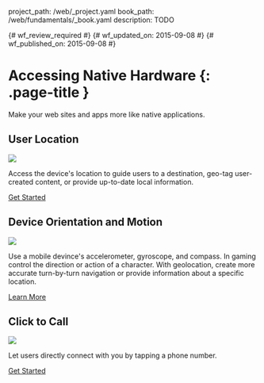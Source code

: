 project_path: /web/_project.yaml
book_path: /web/fundamentals/_book.yaml
description: TODO

{# wf_review_required #}
{# wf_updated_on: 2015-09-08 #}
{# wf_published_on: 2015-09-08 #}

# Accessing Native Hardware {: .page-title }

Make your web sites and apps more like native applications.

## User Location

<img src="https://placehold.it/300x200" class="attempt-right">

Access the device's location to guide users to a destination, geo-tag user-created content, or provide up-to-date local information.

[Get Started](device-orientation/)

<div style="clear:both;"></div>

## Device Orientation and Motion

<img src="https://placehold.it/300x200" class="attempt-right">

Use a mobile devince's accelerometer, gyroscope, and compass. In gaming control the direction or action of a character. With geolocation, create more accurate turn-by-turn navigation or provide information about a specific location.

[Learn More](user-location/)

<div style="clear:both;"></div>

## Click to Call

<img src="https://placehold.it/300x200" class="attempt-right">

Let users directly connect with you by tapping a phone number.

[Get Started](click-to-call/)